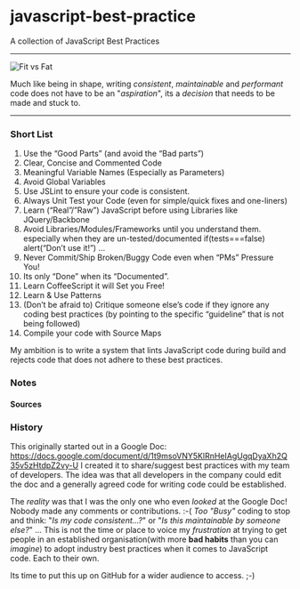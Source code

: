 javascript-best-practice
========================

A collection of JavaScript Best Practices

- - -

![Fit vs Fat](https://raw.github.com/nelsonic/javascript-best-practice/master/images/fit-vs-fat.jpg "Fit vs Fat")

Much like being in shape, 
writing *consistent*, *maintainable* and *performant* code
does not have to be an "*aspiration*", its a *decision* that needs to be made
and stuck to.

- - -

### Short List

1. Use the “Good Parts” (and avoid the “Bad parts”)
2. Clear, Concise and Commented Code
3. Meaningful Variable Names (Especially as Parameters)
4. Avoid Global Variables
5. Use JSLint to ensure your code is consistent.
6. Always Unit Test your Code (even for simple/quick fixes and one-liners)
7. Learn (“Real”/”Raw”) JavaScript before using Libraries like JQuery/Backbone
8. Avoid Libraries/Modules/Frameworks until you understand them. especially when they are un-tested/documented if(tests===false) alert(“Don’t use it!”) … 
9. Never Commit/Ship Broken/Buggy Code even when “PMs” Pressure You!
10. Its only “Done” when its “Documented”.
11. Learn CoffeeScript it will Set you Free!
12. Learn & Use Patterns
13. (Don’t be afraid to) Critique someone else’s code if they ignore any coding best practices (by pointing to the specific “guideline” that is not being followed)
14. Compile your code with Source Maps




My ambition is to write a system that lints JavaScript code during build
and rejects code that does not adhere to these best practices.


### Notes

#### Sources




### History

This originally started out in a Google Doc:
https://docs.google.com/document/d/1t9msoVNY5KlRnHeIAgUgqDyaXh2Q35v5zHtdpZ2vy-U
I created it to share/suggest best practices with my team of developers.
The idea was that all developers in the company could edit the doc and a 
generally agreed code for writing code could be established.

The *reality* was that I was the only one who even *looked* at the Google Doc!
Nobody made any comments or contributions. :-(
*Too "Busy"* coding to stop and think: "*Is my code consistent...?*" or 
"*Is this maintainable by someone else?*" ... This is not the time or place 
to voice my *frustration* at trying to get people in an established 
organisation(with more **bad habits** than you can *imagine*) to adopt 
industry best practices when it comes to JavaScript code. 
Each to their own.

Its time to put this up on GitHub for a wider audience to access. ;-)